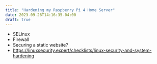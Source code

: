 ```yaml
---
title: "Hardening my Raspberry Pi 4 Home Server"
date: 2023-09-26T14:16:35-04:00
draft: true
---
```





- SELinux
- Firewall
- Securing a static website?
- https://linuxsecurity.expert/checklists/linux-security-and-system-hardening


